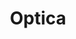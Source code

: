 ---
title: "Optica"
url: /ciudad-autonoma-de-buenos-aires/optica-avenida-martin-garcia/
shop: óptico
---